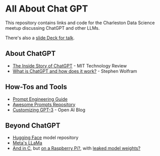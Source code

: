 # All About Chat GPT

This repository contains links and code for the Charleston Data Science meetup discussing ChatGPT and other LLMs. 

There's also a [slide Deck for talk](https://docs.google.com/presentation/d/12dyzt2HKppvzBwXmxfsu6C0F35pdWmZE/edit?usp=sharing&ouid=106492207953704478215&rtpof=true&sd=true).

## About ChatGPT

* [The Inside Story of ChatGPT](https://archive.ph/Dk7ka) - MIT Technology Review
* [What is ChatGPT and how does it work?](https://writings.stephenwolfram.com/2023/02/what-is-chatgpt-doing-and-why-does-it-work/) - Stephen Wolfram

## How-Tos and Tools

* [Prompt Engineering Guide](https://github.com/dair-ai/Prompt-Engineering-Guide?utm_source=tldrai)
* [Awesome Prompts Repository](https://github.com/f/awesome-chatgpt-prompts)
* [Customizing GPT-3](https://openai.com/blog/customizing-gpt-3) - Open AI Blog

## Beyond ChatGPT

* [Hugging Face](https://huggingface.co/) model repository
* [Meta's LLaMa](https://ai.facebook.com/blog/large-language-model-llama-meta-ai/)
* [And in C](https://github.com/ggerganov/llama.cpp), but [on a Raspberry Pi?](https://github.com/ggerganov/llama.cpp/issues/58), with [leaked model weights?](https://www.reddit.com/r/deeplearning/comments/11hezvk/metas_llama_weights_leaked_on_torrent_and_the/)
